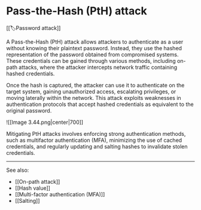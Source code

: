
# Pass-the-Hash (PtH) attack

[[🏷️Password attack]]

A Pass-the-Hash (PtH) attack allows attackers to authenticate as a user without knowing their plaintext password. Instead, they use the hashed representation of the password obtained from compromised systems. These credentials can be gained through various methods, including on-path attacks, where the attacker intercepts network traffic containing hashed credentials.

Once the hash is captured, the attacker can use it to authenticate on the target system, gaining unauthorized access, escalating privileges, or moving laterally within the network. This attack exploits weaknesses in authentication protocols that accept hashed credentials as equivalent to the original password.

![[Image 3.44.png|center|700]]

Mitigating PtH attacks involves enforcing strong authentication methods, such as multifactor authentication (MFA), minimizing the use of cached credentials, and regularly updating and salting hashes to invalidate stolen credentials.

---

See also:

- [[On-path attack]]
- [[Hash value]]
- [[Multi-factor authentication (MFA)]]
- [[Salting]]
